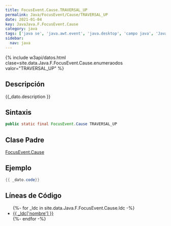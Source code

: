 ```yaml
---
title: FocusEvent.Cause.TRAVERSAL_UP
permalink: Java/FocusEvent/Cause/TRAVERSAL_UP
date: 2021-01-04
key: JavaJava.F.FocusEvent.Cause
category: java
tags: ['java se', 'java.awt.event', 'java.desktop', 'campo java', 'Java 9']
sidebar: 
  nav: java
---
```


{% include w3api/datos.html clase=site.data.Java.F.FocusEvent.Cause.enumeraodos valor="TRAVERSAL_UP" %}

## Descripción
{{_dato.description }}

## Sintaxis
~~~java
public static final FocusEvent.Cause TRAVERSAL_UP
~~~

## Clase Padre
[FocusEvent.Cause](/Java/FocusEvent/Cause/)

## Ejemplo
~~~java
{{ _dato.code}}
~~~

## Líneas de Código
<ul>
{%- for _ldc in site.data.Java.F.FocusEvent.Cause.ldc -%}
   <li>
       <a href="{{_ldc['url'] }}">{{ _ldc['nombre'] }}</a>
   </li>
{%- endfor -%}
</ul>
